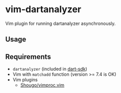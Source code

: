 vim-dartanalyzer
================

Vim plugin for running dartanalyzer asynchronously.

Usage
-----


Requirements
------------

- `dartanalyzer` (included in [dart-sdk](https://www.dartlang.org/tools/sdk/))
- Vim with `matchadd` function (version >= 7.4 is OK)
- Vim plugins
    - [Shougo/vimproc.vim](https://github.com/Shougo/vimproc.vim)
